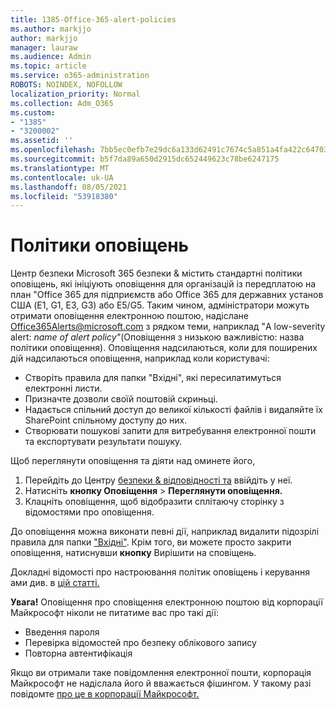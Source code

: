 ```yaml
---
title: 1385-Office-365-alert-policies
ms.author: markjjo
author: markjjo
manager: lauraw
ms.audience: Admin
ms.topic: article
ms.service: o365-administration
ROBOTS: NOINDEX, NOFOLLOW
localization_priority: Normal
ms.collection: Adm_O365
ms.custom:
- "1385"
- "3200002"
ms.assetid: ''
ms.openlocfilehash: 7bb5ec0efb7e29dc6a133d62491c7674c5a851a4fa422c647035aeaa0dbcd8d5
ms.sourcegitcommit: b5f7da89a650d2915dc652449623c78be6247175
ms.translationtype: MT
ms.contentlocale: uk-UA
ms.lasthandoff: 08/05/2021
ms.locfileid: "53918380"
---
```

# <a name="alert-policies"></a>Політики оповіщень

Центр безпеки Microsoft 365 безпеки & містить стандартні політики оповіщень, які ініціують оповіщення для організацій із передплатою на план "Office 365 для підприємств або Office 365 для державних установ США (E1, G1, E3, G3) або E5/G5. [](https://docs.microsoft.com/microsoft-365/compliance/alert-policies#default-alert-policies) Таким чином, адміністратори можуть отримати оповіщення електронною поштою, надіслане Office365Alerts@microsoft.com з рядком теми, наприклад "A low-severity alert: *name of alert policy"*(Оповіщення з низькою важливістю: назва політики оповіщення). Оповіщення надсилаються, коли для поширених дій надсилаються оповіщення, наприклад коли користувачі:

- Створіть правила для папки "Вхідні", які пересилатимуться електронні листи.
- Призначте дозволи своїй поштовій скриньці.
- Надається спільний доступ до великої кількості файлів і видаляйте їх SharePoint спільному доступу до них.
- Створювати пошукові запити для витребування електронної пошти та експортувати результати пошуку.

Щоб переглянути оповіщення та діяти над оминете його,

1. Перейдіть до Центру [безпеки & відповідності та](https://protection.office.com) ввійдіть у неї.
2. Натисніть **кнопку Оповіщення**  >  **Переглянути оповіщення.**
3. Клацніть оповіщення, щоб відобразити сплітаючу сторінку з відомостями про оповіщення.

До оповіщення можна виконати певні дії, наприклад видалити підозрілі правила для папки ["Вхідні"](https://docs.microsoft.com/microsoft-365/security/office-365-security/responding-to-a-compromised-email-account). Крім того, ви можете просто закрити оповіщення, натиснувши **кнопку** Вирішити на сповіщень.

Докладні відомості про настроювання політик оповіщень і керування ами див. в [цій статті.](https://docs.microsoft.com/microsoft-365/compliance/alert-policies)

**Увага!** Оповіщення про сповіщення електронною поштою від корпорації Майкрософт ніколи не питатиме вас про такі дії:

- Введення пароля
- Перевірка відомостей про безпеку облікового запису
- Повторна автентифікація

Якщо ви отримали таке повідомлення електронної пошти, корпорація Майкрософт не надіслала його й вважається фішингом. У такому разі повідомте [про це в корпорації Майкрософт.](https://docs.microsoft.com/microsoft-365/security/office-365-security/report-junk-email-and-phishing-scams-in-outlook-on-the-web-eop)